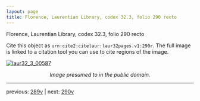 ```yaml
---
layout: page
title: Florence, Laurentian Library, codex 32.3, folio 290 recto
---
```


Florence, Laurentian Library, codex 32.3, folio 290 recto

Cite this object as `urn:cite2:citelaur:laur32pages.v1:290r`.  The full image is linked to a citation tool you can use to cite regions of the image.

[![laur32_3_00587](http://www.homermultitext.org/iipsrv?IIIF=/project/homer/pyramidal/deepzoom/citelaur/laur32imgs/v1/laur32_3_00587.tif/full/800,/0/default.jpg)](http://www.homermultitext.org/ict2/?urn=urn:cite2:citelaur:laur32imgs.v1:laur32_3_00587) 

<p style="text-align: center; font-style: italic;">Image presumed to in the public domain.</p>

---

previous: [289v](../289v/) | next: [290v](../290v/)